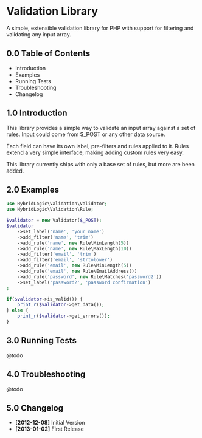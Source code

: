 Validation Library
==================

A simple, extensible validation library for PHP with support
for filtering and validating any input array.


0.0 Table of Contents
---------------------

* Introduction
* Examples
* Running Tests
* Troubleshooting
* Changelog


1.0 Introduction
----------------

This library provides a simple way to validate an input
array against a set of rules. Input could come from $_POST
or any other data source.

Each field can have its own label, pre-filters and rules
applied to it. Rules extend a very simple interface, making
adding custom rules very easy.

This library currently ships with only a base set of rules,
but more are been added.


2.0 Examples
------------

```php
use HybridLogic\Validation\Validator;
use HybridLogic\Validation\Rule;

$validator = new Validator($_POST);
$validator
	->set_label('name', 'your name')
	->add_filter('name', 'trim')
	->add_rule('name', new Rule\MinLength(5))
	->add_rule('name', new Rule\MaxLength(10))
	->add_filter('email', 'trim')
	->add_filter('email', 'strtolower')
	->add_rule('email', new Rule\MinLength(5))
	->add_rule('email', new Rule\EmailAddress())
	->add_rule('password', new Rule\Matches('password2'))
	->set_label('password2', 'password confirmation')
;

if($validator->is_valid()) {
	print_r($validator->get_data());
} else {
	print_r($validator->get_errors());
}
```


3.0 Running Tests
-----------------

@todo


4.0 Troubleshooting
-------------------

@todo


5.0 Changelog
-------------

* **[2012-12-08]** Initial Version
* **[2013-01-02]** First Release
